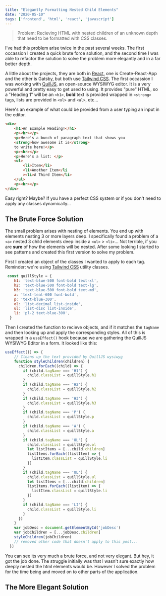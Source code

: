```yaml
---
title: "Elegantly Formatting Nested Child Elements"
date: "2020-05-10"
tags: ['frontend', 'html', 'react', 'javascript']
---
```


> Problem: Recieving HTML with nested children of an unknown depth that need to be formatted with CSS classes.

I've had this problem arise twice in the past several weeks. The first occassion I created a quick brute force solution, and the second time I was able to refactor the solution to solve the problem more elegantly and in a far better depth.

A little about the projects, they are both in [React](http://reactjs.org/), one is Create-React-App and the other is Gatsby, but both use [Tailwind CSS](tailwindcss.com).
The first occassion I was working with [QuillJS](https://quilljs.com/), an open-source WYSIWYG editor. It is a very powerful and pretty easy to get used to using. It provides "pure" HTML, so a "Heading 1" will be an `<h1>`, **bold** text is provided wrapped in `<strong>` tags, lists are provided in `<ol>` and `<ul>`, etc...

Here's an example of what could be provided from a user typing an input in the editor.

```html
<div>
    <h1>An Example Heading!</h1>
    <p><br></p>
    <p>Here's a bunch of paragraph text that shows you
    <strong>how awesome it is</strong>
    to write here!</p>
    <p><br></p>
    <p>Here's a list: </p>
    <ul>
        <li>Item</li>
        <li>Another Item</li
        ><li>A Third Item</li>
    </ul>
    <p><br></p>
</div>

```

Easy right? Maybe? If you have a perfect CSS system or if you don't need to apply any classes dynamically...

## The Brute Force Solution

The small problem arises with nesting of elements. You end up with elements nesting 3 or more layers deep. I specifically found a problem of a `<a>` nested 3 child elements deep inside a `<ul>` > `<li>`...
Not terrible, if you are __sure__ of how the elements will be nested. After some looking I started to see patterns and created this first version to solve my problem.

First I created an object of the classes I wanted to apply to each tag. Reminder: we're using [Tailwind CSS](tailwindcss.com) utility classes.

```js
 const quillStyle = {
    h1: 'text-blue-500 font-bold text-xl',
    h2: 'text-blue-500 font-bold text-lg',
    h3: 'text-blue-500 font-bold text-md',
    a: 'text-teal-600 font-bold',
    p: 'text-blue-300',
    ol: 'list-decimal list-inside',
    ul: 'list-disc list-inside',
    li: 'pl-2 text-blue-300',
  }

```

Then I created the function to recieve objects, and if it matches the `tagName` and then looking up and apply the corresponding styles.
All of this is wrapped in a `useEffect()` hook because we are gathering the QuillJS WYSIWYG Editor in a form.
It looked like this:

```js
useEffect(() => {
    // Cleans up the text provided by QuillJS wysiwyg
    function styleChildren(children) {
      children.forEach((child) => {
        if (child.tagName === 'H1') {
          child.classList = quillStyle.h1
        }
        if (child.tagName === 'H2') {
          child.classList = quillStyle.h2
        }
        if (child.tagName === 'H3') {
          child.classList = quillStyle.h3
        }
        if (child.tagName === 'P') {
          child.classList = quillStyle.p
        }
        if (child.tagName === 'A') {
          child.classList = quillStyle.a
        }
        if (child.tagName === 'OL') {
          child.classList = quillStyle.ol
          let listItems = [...child.children]
          listItems.forEach((listItem) => {
            listItem.classList = quillStyle.li
          })
        }
        if (child.tagName === 'UL') {
          child.classList = quillStyle.ul
          let listItems = [...child.children]
          listItems.forEach((listItem) => {
            listItem.classList = quillStyle.li
          })
        }
        if (child.tagName === 'LI') {
          child.classList = quillStyle.li
        }
      })
    }
    var jobDesc = document.getElementById('jobDesc')
    var jobChildren = [...jobDesc.children]
    styleChildren(jobChildren)
    // removed other code that doesn't apply to this post...
  })
```

You can see its very much a brute force, and not very elegant. But hey, it got the job done.
The struggle initially was that I wasn't sure exactly how deeply nested the html elements would be. However I solved the problem for the time being and moved on to other parts of the application. 

## The More Elegant Solution